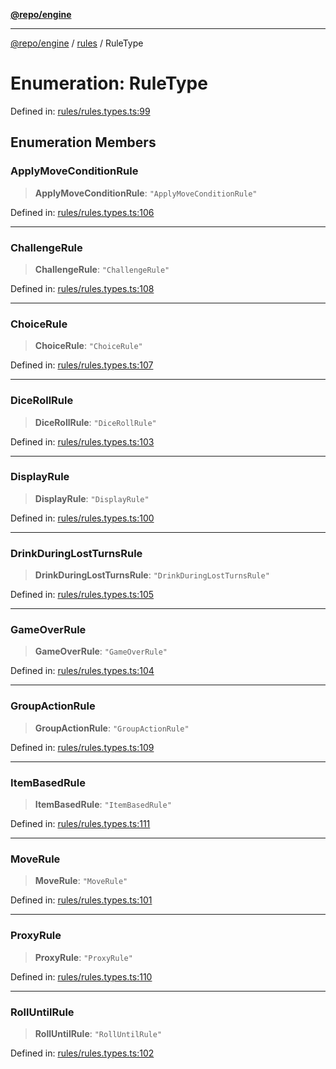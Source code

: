 [**@repo/engine**](../../README.md)

***

[@repo/engine](../../modules.md) / [rules](../README.md) / RuleType

# Enumeration: RuleType

Defined in: [rules/rules.types.ts:99](https://github.com/alexqguo/drinking-board-game-v3/blob/c54738830b911cea80ee4f6fef46ab8be3a3f8a1/packages/engine/src/rules/rules.types.ts#L99)

## Enumeration Members

### ApplyMoveConditionRule

> **ApplyMoveConditionRule**: `"ApplyMoveConditionRule"`

Defined in: [rules/rules.types.ts:106](https://github.com/alexqguo/drinking-board-game-v3/blob/c54738830b911cea80ee4f6fef46ab8be3a3f8a1/packages/engine/src/rules/rules.types.ts#L106)

***

### ChallengeRule

> **ChallengeRule**: `"ChallengeRule"`

Defined in: [rules/rules.types.ts:108](https://github.com/alexqguo/drinking-board-game-v3/blob/c54738830b911cea80ee4f6fef46ab8be3a3f8a1/packages/engine/src/rules/rules.types.ts#L108)

***

### ChoiceRule

> **ChoiceRule**: `"ChoiceRule"`

Defined in: [rules/rules.types.ts:107](https://github.com/alexqguo/drinking-board-game-v3/blob/c54738830b911cea80ee4f6fef46ab8be3a3f8a1/packages/engine/src/rules/rules.types.ts#L107)

***

### DiceRollRule

> **DiceRollRule**: `"DiceRollRule"`

Defined in: [rules/rules.types.ts:103](https://github.com/alexqguo/drinking-board-game-v3/blob/c54738830b911cea80ee4f6fef46ab8be3a3f8a1/packages/engine/src/rules/rules.types.ts#L103)

***

### DisplayRule

> **DisplayRule**: `"DisplayRule"`

Defined in: [rules/rules.types.ts:100](https://github.com/alexqguo/drinking-board-game-v3/blob/c54738830b911cea80ee4f6fef46ab8be3a3f8a1/packages/engine/src/rules/rules.types.ts#L100)

***

### DrinkDuringLostTurnsRule

> **DrinkDuringLostTurnsRule**: `"DrinkDuringLostTurnsRule"`

Defined in: [rules/rules.types.ts:105](https://github.com/alexqguo/drinking-board-game-v3/blob/c54738830b911cea80ee4f6fef46ab8be3a3f8a1/packages/engine/src/rules/rules.types.ts#L105)

***

### GameOverRule

> **GameOverRule**: `"GameOverRule"`

Defined in: [rules/rules.types.ts:104](https://github.com/alexqguo/drinking-board-game-v3/blob/c54738830b911cea80ee4f6fef46ab8be3a3f8a1/packages/engine/src/rules/rules.types.ts#L104)

***

### GroupActionRule

> **GroupActionRule**: `"GroupActionRule"`

Defined in: [rules/rules.types.ts:109](https://github.com/alexqguo/drinking-board-game-v3/blob/c54738830b911cea80ee4f6fef46ab8be3a3f8a1/packages/engine/src/rules/rules.types.ts#L109)

***

### ItemBasedRule

> **ItemBasedRule**: `"ItemBasedRule"`

Defined in: [rules/rules.types.ts:111](https://github.com/alexqguo/drinking-board-game-v3/blob/c54738830b911cea80ee4f6fef46ab8be3a3f8a1/packages/engine/src/rules/rules.types.ts#L111)

***

### MoveRule

> **MoveRule**: `"MoveRule"`

Defined in: [rules/rules.types.ts:101](https://github.com/alexqguo/drinking-board-game-v3/blob/c54738830b911cea80ee4f6fef46ab8be3a3f8a1/packages/engine/src/rules/rules.types.ts#L101)

***

### ProxyRule

> **ProxyRule**: `"ProxyRule"`

Defined in: [rules/rules.types.ts:110](https://github.com/alexqguo/drinking-board-game-v3/blob/c54738830b911cea80ee4f6fef46ab8be3a3f8a1/packages/engine/src/rules/rules.types.ts#L110)

***

### RollUntilRule

> **RollUntilRule**: `"RollUntilRule"`

Defined in: [rules/rules.types.ts:102](https://github.com/alexqguo/drinking-board-game-v3/blob/c54738830b911cea80ee4f6fef46ab8be3a3f8a1/packages/engine/src/rules/rules.types.ts#L102)
